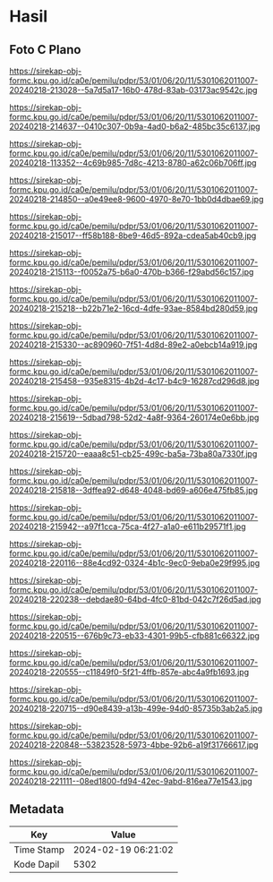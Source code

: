 # Hasil

## Foto C Plano

https://sirekap-obj-formc.kpu.go.id/ca0e/pemilu/pdpr/53/01/06/20/11/5301062011007-20240218-213028--5a7d5a17-16b0-478d-83ab-03173ac9542c.jpg

https://sirekap-obj-formc.kpu.go.id/ca0e/pemilu/pdpr/53/01/06/20/11/5301062011007-20240218-214637--0410c307-0b9a-4ad0-b6a2-485bc35c6137.jpg

https://sirekap-obj-formc.kpu.go.id/ca0e/pemilu/pdpr/53/01/06/20/11/5301062011007-20240218-113352--4c69b985-7d8c-4213-8780-a62c06b706ff.jpg

https://sirekap-obj-formc.kpu.go.id/ca0e/pemilu/pdpr/53/01/06/20/11/5301062011007-20240218-214850--a0e49ee8-9600-4970-8e70-1bb0d4dbae69.jpg

https://sirekap-obj-formc.kpu.go.id/ca0e/pemilu/pdpr/53/01/06/20/11/5301062011007-20240218-215017--ff58b188-8be9-46d5-892a-cdea5ab40cb9.jpg

https://sirekap-obj-formc.kpu.go.id/ca0e/pemilu/pdpr/53/01/06/20/11/5301062011007-20240218-215113--f0052a75-b6a0-470b-b366-f29abd56c157.jpg

https://sirekap-obj-formc.kpu.go.id/ca0e/pemilu/pdpr/53/01/06/20/11/5301062011007-20240218-215218--b22b71e2-16cd-4dfe-93ae-8584bd280d59.jpg

https://sirekap-obj-formc.kpu.go.id/ca0e/pemilu/pdpr/53/01/06/20/11/5301062011007-20240218-215330--ac890960-7f51-4d8d-89e2-a0ebcb14a919.jpg

https://sirekap-obj-formc.kpu.go.id/ca0e/pemilu/pdpr/53/01/06/20/11/5301062011007-20240218-215458--935e8315-4b2d-4c17-b4c9-16287cd296d8.jpg

https://sirekap-obj-formc.kpu.go.id/ca0e/pemilu/pdpr/53/01/06/20/11/5301062011007-20240218-215619--5dbad798-52d2-4a8f-9364-260174e0e6bb.jpg

https://sirekap-obj-formc.kpu.go.id/ca0e/pemilu/pdpr/53/01/06/20/11/5301062011007-20240218-215720--eaaa8c51-cb25-499c-ba5a-73ba80a7330f.jpg

https://sirekap-obj-formc.kpu.go.id/ca0e/pemilu/pdpr/53/01/06/20/11/5301062011007-20240218-215818--3dffea92-d648-4048-bd69-a606e475fb85.jpg

https://sirekap-obj-formc.kpu.go.id/ca0e/pemilu/pdpr/53/01/06/20/11/5301062011007-20240218-215942--a97f1cca-75ca-4f27-a1a0-e611b29571f1.jpg

https://sirekap-obj-formc.kpu.go.id/ca0e/pemilu/pdpr/53/01/06/20/11/5301062011007-20240218-220116--88e4cd92-0324-4b1c-9ec0-9eba0e29f995.jpg

https://sirekap-obj-formc.kpu.go.id/ca0e/pemilu/pdpr/53/01/06/20/11/5301062011007-20240218-220238--debdae80-64bd-4fc0-81bd-042c7f26d5ad.jpg

https://sirekap-obj-formc.kpu.go.id/ca0e/pemilu/pdpr/53/01/06/20/11/5301062011007-20240218-220515--676b9c73-eb33-4301-99b5-cfb881c66322.jpg

https://sirekap-obj-formc.kpu.go.id/ca0e/pemilu/pdpr/53/01/06/20/11/5301062011007-20240218-220555--c11849f0-5f21-4ffb-857e-abc4a9fb1693.jpg

https://sirekap-obj-formc.kpu.go.id/ca0e/pemilu/pdpr/53/01/06/20/11/5301062011007-20240218-220715--d90e8439-a13b-499e-94d0-85735b3ab2a5.jpg

https://sirekap-obj-formc.kpu.go.id/ca0e/pemilu/pdpr/53/01/06/20/11/5301062011007-20240218-220848--53823528-5973-4bbe-92b6-a19f31766617.jpg

https://sirekap-obj-formc.kpu.go.id/ca0e/pemilu/pdpr/53/01/06/20/11/5301062011007-20240218-221111--08ed1800-fd94-42ec-9abd-816ea77e1543.jpg


## Metadata

| Key        | Value               |
| ---------- | ------------------- |
| Time Stamp | 2024-02-19 06:21:02 |
| Kode Dapil | 5302                |



